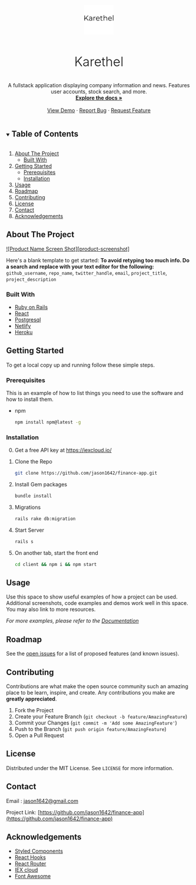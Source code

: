 <!--
*** Thanks for checking out the Best-README-Template. If you have a suggestion
*** that would make this better, please fork the repo and create a pull request
*** or simply open an issue with the tag "enhancement".
*** Thanks again! Now go create something AMAZING! :D
***
***
***
*** To avoid retyping too much info. Do a search and replace for the following:
*** github_username, repo_name, twitter_handle, email, project_title, project_description
-->



<!-- PROJECT SHIELDS -->
<!--
*** I'm using markdown "reference style" links for readability.
*** Reference links are enclosed in brackets [ ] instead of parentheses ( ).
*** See the bottom of this document for the declaration of the reference variables
*** for contributors-url, forks-url, etc. This is an optional, concise syntax you may use.
*** https://www.markdownguide.org/basic-syntax/#reference-style-links
-->
<!--
[![Contributors][contributors-shield]][contributors-url]
[![Forks][forks-shield]][forks-url]
[![Stargazers][stars-shield]][stars-url]
[![Issues][issues-shield]][issues-url]
[![MIT License][license-shield]][license-url]
[![LinkedIn][linkedin-shield]][linkedin-url]
-->

<!-- PROJECT LOGO -->
<br />
<p align="center">
  <a href="https://github.com/jason1642/finance-app">
    <img src="readmeimages/karethel-logo.png" alt="Logo" width="80" height="80">
  </a>

  <h3 style="font-weight: 300; font-size: 35px;" align="center">Karethel</h3>

  <p align="center">
    A fullstack application displaying company information and news. Features user accounts, stock search, and more.
    <br />
    <a href="https://github.com/jason1642/finance-app"><strong>Explore the docs »</strong></a>
    <br />
    <br />
    <a href="https://github.com/jason1642/finance-app">View Demo</a>
    ·
    <a href="https://github.com/jason1642/finance-app/issues">Report Bug</a>
    ·
    <a href="https://github.com/jason1642/finance-app/issues">Request Feature</a>
  </p>
</p>



<!-- TABLE OF CONTENTS -->
<details open="open">
  <summary><h2 style="display: inline-block">Table of Contents</h2></summary>
  <ol>
    <li>
      <a href="#about-the-project">About The Project</a>
      <ul>
        <li><a href="#built-with">Built With</a></li>
      </ul>
    </li>
    <li>
      <a href="#getting-started">Getting Started</a>
      <ul>
        <li><a href="#prerequisites">Prerequisites</a></li>
        <li><a href="#installation">Installation</a></li>
      </ul>
    </li>
    <li><a href="#usage">Usage</a></li>
    <li><a href="#roadmap">Roadmap</a></li>
    <li><a href="#contributing">Contributing</a></li>
    <li><a href="#license">License</a></li>
    <li><a href="#contact">Contact</a></li>
    <li><a href="#acknowledgements">Acknowledgements</a></li>
  </ol>
</details>



<!-- ABOUT THE PROJECT -->
## About The Project

[![Product Name Screen Shot][product-screenshot]](https://example.com)

Here's a blank template to get started:
**To avoid retyping too much info. Do a search and replace with your text editor for the following:**
`github_username`, `repo_name`, `twitter_handle`, `email`, `project_title`, `project_description`


### Built With

* [Ruby on Rails]()
* [React]()
* [Postgresql]()
* [Netlify]()
* [Heroku]()

<!-- GETTING STARTED -->
## Getting Started

To get a local copy up and running follow these simple steps.

### Prerequisites

This is an example of how to list things you need to use the software and how to install them.
* npm
  ```sh
  npm install npm@latest -g
  ```

### Installation
0. Get a free API key at https://iexcloud.io/


1. Clone the Repo
   ```sh
   git clone https://github.com/jason1642/finance-app.git
   ```
2. Install Gem packages
   ```sh
   bundle install
   ```
3. Migrations
   ```sh
   rails rake db:migration
   ```
4. Start Server
   ```sh
   rails s
   ```
5. On another tab, start the front end
   ```sh
   cd client && npm i && npm start
   ```


<!-- USAGE EXAMPLES -->
## Usage

Use this space to show useful examples of how a project can be used. Additional screenshots, code examples and demos work well in this space. You may also link to more resources.

_For more examples, please refer to the [Documentation](https://example.com)_



<!-- ROADMAP -->
## Roadmap

See the [open issues](https://github.com/jason1642/finance-app/issues) for a list of proposed features (and known issues).



<!-- CONTRIBUTING -->
## Contributing

Contributions are what make the open source community such an amazing place to be learn, inspire, and create. Any contributions you make are **greatly appreciated**.

1. Fork the Project
2. Create your Feature Branch (`git checkout -b feature/AmazingFeature`)
3. Commit your Changes (`git commit -m 'Add some AmazingFeature'`)
4. Push to the Branch (`git push origin feature/AmazingFeature`)
5. Open a Pull Request



<!-- LICENSE -->
## License

Distributed under the MIT License. See `LICENSE` for more information.



<!-- CONTACT -->
## Contact

Email : jason1642@gmail.com

Project Link: [https://github.com/jason1642/finance-app](https://github.com/jason1642/finance-app)



<!-- ACKNOWLEDGEMENTS -->
## Acknowledgements
* [Styled Components](https://styled-components.com/)
* [React Hooks](https://reactjs.org/)
* [React Router](https://reactrouter.com/)
* [IEX cloud](https://iexcloud.io/)
* [Font Awesome](https://fontawesome.com)




<!-- MARKDOWN LINKS & IMAGES -->
<!-- https://www.markdownguide.org/basic-syntax/#reference-style-links -->
[contributors-shield]: https://img.shields.io/github/contributors/jason1642/repo.svg?style=for-the-badge
[contributors-url]: https://github.com/jason1642/repo/graphs/contributors
[forks-shield]: https://img.shields.io/github/forks/jason1642/repo.svg?style=for-the-badge
[forks-url]: https://github.com/jason1642/repo/network/members
[stars-shield]: https://img.shields.io/github/stars/jason1642/repo.svg?style=for-the-badge
[stars-url]: https://github.com/jason1642/repo/stargazers
[issues-shield]: https://img.shields.io/github/issues/jason1642/repo.svg?style=for-the-badge
[issues-url]: https://github.com/jason1642/repo/issues
[license-shield]: https://img.shields.io/github/license/jason1642/repo.svg?style=for-the-badge
[license-url]: https://github.com/jason1642/repo/blob/master/LICENSE.txt
[linkedin-shield]: https://img.shields.io/badge/-LinkedIn-black.svg?style=for-the-badge&logo=linkedin&colorB=555
[linkedin-url]: https://linkedin.com/in/jason1642
